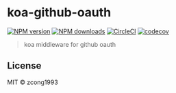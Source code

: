 # koa-github-oauth

[![NPM version](https://img.shields.io/npm/v/@zcong/koa-github-oauth.svg?style=flat)](https://npmjs.com/package/@zcong/koa-github-oauth) [![NPM downloads](https://img.shields.io/npm/dm/@zcong/koa-github-oauth.svg?style=flat)](https://npmjs.com/package/@zcong/koa-github-oauth) [![CircleCI](https://circleci.com/gh/zcong1993/koa-github-oauth/tree/master.svg?style=shield)](https://circleci.com/gh/zcong1993/koa-github-oauth/tree/master)  [![codecov](https://codecov.io/gh/zcong1993/koa-github-oauth/branch/master/graph/badge.svg)](https://codecov.io/gh/zcong1993/koa-github-oauth)

> koa middleware for github oauth

## License

MIT &copy; zcong1993
